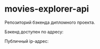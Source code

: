 # movies-explorer-api

Репозиторий бэкенда дипломного проекта.

Бэкенд доступен по адресу:

Публичный ip-адрес:
